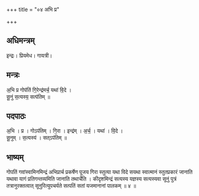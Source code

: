 +++
title = "०४ अभि प्र"

+++
## अधिमन्त्रम्
इन्द्रः। प्रियमेध। गायत्री।

## मन्त्रः
अ॒भि प्र गोप॑तिं गि॒रेन्द्र॑मर्च॒ यथा॑ वि॒दे ।  
सू॒नुं स॒त्यस्य॒ सत्प॑तिम् ॥

## पदपाठः
अ॒भि । प्र । गोऽप॑तिम् । गि॒रा । इन्द्र॑म् । अ॒र्च॒ । यथा॑ । वि॒दे ।  
सू॒नुम् । स॒त्यस्य॑ । सत्ऽप॑तिम् ॥

## भाष्यम्
गोपतिं गवांस्वामिनमिन्द्रं अभिप्रार्च प्रकर्षेण पूजय गिरा स्तुत्या यथा विदे सयथा स्वात्मानं स्तुतप्रकारं जानाति यथावा यागं प्रतिगन्तव्यमिति जानाति तथार्चेति । कीदृशमिन्द्रं सत्यस्य यज्ञस्य सत्यस्यवा सूनुं पुत्रं तत्रानुरक्तत्वात् सूनुरित्युपचर्यते सत्पतिं सतां यजमानानां पालकम् ॥ ४ ॥